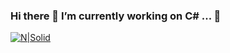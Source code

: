 ### Hi there 🔭 I’m currently working on C# ... 👋
[![N|Solid](https://i.hizliresim.com/g1uwW5.png)](https://www.linkedin.com/in/serpil-d%C3%B6ner/)
<!--
**SDONER/SDONER** is a ✨ _special_ ✨ repository because its `README.md` (this file) appears on your GitHub profile.

Here are some ideas to get you started:

- 🔭 I’m currently working on C# ...

-->
